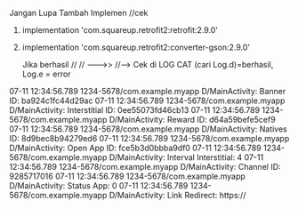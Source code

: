 Jangan Lupa Tambah Implemen
//cek

1. implementation 'com.squareup.retrofit2:retrofit:2.9.0'
2. implementation 'com.squareup.retrofit2:converter-gson:2.9.0'

    Jika berhasil //
    // --->>
//--> Cek di LOG CAT   (cari Log.d)=berhasil, Log.e = error

07-11 12:34:56.789 1234-5678/com.example.myapp D/MainActivity: Banner ID: ba924c1fc44d29ac
07-11 12:34:56.789 1234-5678/com.example.myapp D/MainActivity: Interstitial ID: 0ee55073fd46cb13
07-11 12:34:56.789 1234-5678/com.example.myapp D/MainActivity: Reward ID: d64a59befe5cef9
07-11 12:34:56.789 1234-5678/com.example.myapp D/MainActivity: Natives ID: 8d9bec8b94279ed6
07-11 12:34:56.789 1234-5678/com.example.myapp D/MainActivity: Open App ID: fce5b3d0bbba9df0
07-11 12:34:56.789 1234-5678/com.example.myapp D/MainActivity: Interval Interstitial: 4
07-11 12:34:56.789 1234-5678/com.example.myapp D/MainActivity: Channel ID: 9285717016
07-11 12:34:56.789 1234-5678/com.example.myapp D/MainActivity: Status App: 0
07-11 12:34:56.789 1234-5678/com.example.myapp D/MainActivity: Link Redirect: https://

